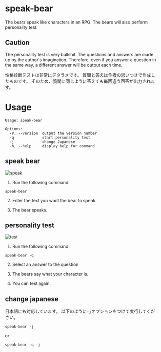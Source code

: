 # speak-bear
The bears speak like characters in an RPG.
The bears will also perform personality test.

## **Caution**

The personality test is very bullshit.
The questions and answers are made up by the author's imagination.
Therefore, even if you answer a question in the same way, a different answer will be output each time.

性格診断テストは非常にデタラメです。
質問と答えは作者の思いつきで作成したものです。
そのため、質問に同じように答えても毎回違う回答が出力されます。

# Usage
```
Usage: speak-bear

Options:
  -V, --version  output the version number
  -q             start personality test
  -j             change Japanese
  -h, --help     display help for command

```

## speak bear
![speak](https://user-images.githubusercontent.com/64620506/159499894-525b4f2d-7ea6-49f0-9970-c38cacb7af4c.gif)
1. Run the following command.
```
speak-bear
```

2. Enter the text you want the bear to speak.

3. The bear speaks.


## personality test
![test](https://user-images.githubusercontent.com/64620506/159504628-309e6ba2-75b5-48d5-9c9c-f3cbe6779c4d.gif)
1. Run the following command.
```
speak-bear -q
```

2. Select an answer to the question

3. The bears say what your character is.

4. You can test again.

## change japanese
日本語にも対応しています。
以下のように`-j`オプションをつけて実行してください。
```
speak-bear -j
```
or
```
speak-bear -q -j
```
